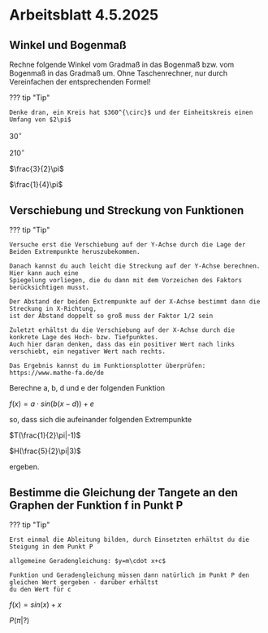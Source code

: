 # Arbeitsblatt 4.5.2025

## Winkel und Bogenmaß

Rechne folgende Winkel vom Gradmaß in das Bogenmaß bzw. vom Bogenmaß in das Gradmaß um.
Ohne Taschenrechner, nur durch Vereinfachen der entsprechenden Formel!

??? tip "Tip"

    Denke dran, ein Kreis hat $360^{\circ}$ und der Einheitskreis einen Umfang von $2\pi$

$30^{\circ}$

$210^{\circ}$

$\frac{3}{2}\pi$

$\frac{1}{4}\pi$

## Verschiebung und Streckung von Funktionen

??? tip "Tip"

    Versuche erst die Verschiebung auf der Y-Achse durch die Lage der Beiden Extrempunkte heruszubekommen.

    Danach kannst du auch leicht die Streckung auf der Y-Achse berechnen. Hier kann auch eine
    Spiegelung vorliegen, die du dann mit dem Vorzeichen des Faktors berücksichtigen musst.

    Der Abstand der beiden Extrempunkte auf der X-Achse bestimmt dann die Streckung in X-Richtung,
    ist der Abstand doppelt so groß muss der Faktor 1/2 sein

    Zuletzt erhältst du die Verschiebung auf der X-Achse durch die konkrete Lage des Hoch- bzw. Tiefpunktes.
    Auch hier daran denken, dass das ein positiver Wert nach links verschiebt, ein negativer Wert nach rechts.

    Das Ergebnis kannst du im Funktionsplotter überprüfen: https://www.mathe-fa.de/de

Berechne a, b, d und e der folgenden Funktion

$f(x)=a \cdot sin(b(x-d))+e$

so, dass sich die aufeinander folgenden Extrempunkte

$T(\frac{1}{2}\pi|-1)$

$H(\frac{5}{2}\pi|3)$

ergeben.

## Bestimme die Gleichung der Tangete an den Graphen der Funktion f in Punkt P

??? tip "Tip"

    Erst einmal die Ableitung bilden, durch Einsetzten erhältst du die Steigung in dem Punkt P

    allgemeine Geradengleichung: $y=m\cdot x+c$

    Funktion und Geradengleichung müssen dann natürlich im Punkt P den gleichen Wert gergeben - darüber erhältst
    du den Wert für c

$f(x)=sin(x)+x$

$P(\pi|?)$



